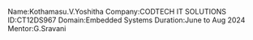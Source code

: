 Name:Kothamasu.V.Yoshitha
Company:CODTECH IT SOLUTIONS
ID:CT12DS967
Domain:Embedded Systems
Duration:June to Aug 2024
Mentor:G.Sravani
